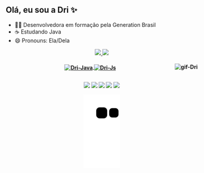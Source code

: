 ## Olá, eu sou a Dri ✨

- 👩‍💻 Desenvolvedora em formação pela Generation Brasil
- ☕ Estudando Java
- 😄 Pronouns: Ela/Dela

<div align="center">
  <a href="https://github.com/drifaro">
  <img height="130em" src="https://github-readme-stats.vercel.app/api?username=drifaro&show_icons=true&theme=outrun&include_all_commits=true&count_private=true&icon_color=00FFFF&title_color=7CFC00&bg_color=9370DB&text_color=4B0082&border_color=7FFF00"/>
  <img height="130em" src="https://github-readme-stats.vercel.app/api/top-langs/?username=drifaro&layout=compact&langs_count=7&theme=outrun&icon_color=00FFFF&title_color=7CFC00&bg_color=9370DB&text_color=4B0082&border_color=7FFF00""/>
</div>
  
 <h4 align="center">
 <img align="center" alt="Dri-Java" height="50" width="60" src="https://cdn.jsdelivr.net/gh/devicons/devicon/icons/java/java-original-wordmark.svg">
 <img align="center" alt="Dri-Js" height="30" width="40" src="https://cdn.jsdelivr.net/gh/devicons/devicon/icons/javascript/javascript-original.svg">
 <img align="right" alt="gif-Dri" src="https://cdn.discordapp.com/attachments/890564066446282812/893223215013453874/Webp.net-gifmaker_1.gif">
 </div>
  
##
 
 <h4 align="center">
   <a href="https://twitter.com/_drizoca" target="_blank"><img src="https://img.shields.io/badge/Twitter-1DA1F2?style=for-the-badge&logo=twitter&logoColor=white" target="_blank"></a>
  <a href="https://instagram.com/drifaro" target="_blank"><img src="https://img.shields.io/badge/-Instagram-%23E4405F?style=for-the-badge&logo=instagram&logoColor=white" target="_blank"></a>
  <a href="https://facebook.com/drifaro.95" target="_blank"><img src="https://img.shields.io/badge/Facebook-1877F2?style=for-the-badge&logo=facebook&logoColor=white" target="_blank"></a> 
  <a href = "mailto:farodrislaine@gmail.com"><img src="https://img.shields.io/badge/-Gmail-%23333?style=for-the-badge&logo=gmail&logoColor=white" target="_blank"></a>
  <a href="https://www.linkedin.com/in/drislaine-andrade-de-faro-2a3235201/" target="_blank"><img src="https://img.shields.io/badge/-LinkedIn-%230077B5?style=for-the-badge&logo=linkedin&logoColor=white" target="_blank"></a>
  <src="https://cdn.discordapp.com/attachments/890564066446282812/893200534729789510/output_2TfwJK.gif">
    
  ![Snake animation](https://github.com/drifaro/drifaro/blob/output/github-contribution-grid-snake.svg)
 
</div>
